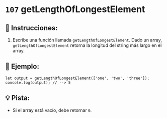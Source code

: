 # `107` getLengthOfLongestElement

## 📝 Instrucciones:

1. Escribe una función llamada `getLengthOfLongestElement`. Dado un array, `getLengthOfLongestElement` retorna la longitud del string más largo en el array.

## 📎 Ejemplo:

```Js
let output = getLengthOfLongestElement(['one', 'two', 'three']);
console.log(output); // --> 5
```

## 💡 Pista:

+ Si el array está vacío, debe retornar `0`.
